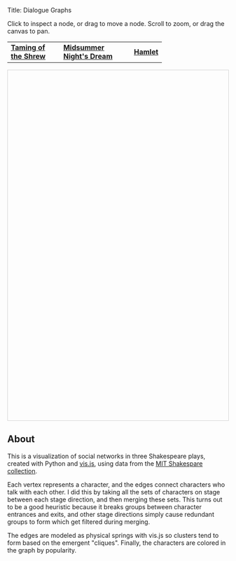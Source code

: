 Title: Dialogue Graphs

Click to inspect a node, or drag to move a node. Scroll to zoom, or drag the canvas to pan.

<script type="text/javascript" src="http://wanganzhou.com/lib/vis/vis.js"></script>
<link href="http://wanganzhou.com/lib/vis/vis.css" rel="stylesheet" type="text/css" />

<style type="text/css">
    #mynetwork {
	width: 100%;
	height: 800px;
	border: 1px solid lightgray;
    }
</style>
<table style="width:70%;">
<tr><td><b><a onclick="switch_shrew();" href="#">Taming of the Shrew</a></b></td>
<td><b><a onclick="switch_midsummer();" href="#">Midsummer Night's Dream</a></b></td>
<td><b><a onclick="switch_hamlet();" href="#">Hamlet</a></b></tr>
</table>
<div id="mynetwork"></div>

<script type="text/javascript">

var nodes_hamlet = new vis.DataSet([
    {id: 0, label: 'BERNARDO', color: '#de99ff'},
    {id: 1, label: 'CORNELIUS', color: '#ec99ff'},
    {id: 2, label: 'Captain', color: '#ec99ff'},
    {id: 3, label: 'Danes', color: '#e599ff'},
    {id: 4, label: 'FRANCISCO', color: '#ec99ff'},
    {id: 5, label: 'First Ambassador', color: '#f299ff'},
    {id: 6, label: 'First Clown', color: '#ec99ff'},
    {id: 7, label: 'First Player', color: '#ec99ff'},
    {id: 8, label: 'First Priest', color: '#ec99ff'},
    {id: 9, label: 'First Sailor', color: '#ec99ff'},
    {id: 10, label: 'GUILDENSTERN', color: '#d799ff'},
    {id: 11, label: 'Gentleman', color: '#e599ff'},
    {id: 12, label: 'Ghost', color: '#de99ff'},
    {id: 13, label: 'HAMLET', color: '#0099ff'},
    {id: 14, label: 'HORATIO', color: '#4e99ff'},
    {id: 15, label: 'KING CLAUDIUS', color: '#7c99ff'},
    {id: 16, label: 'LAERTES', color: '#9399ff'},
    {id: 17, label: 'LORD POLONIUS', color: '#a699ff'},
    {id: 18, label: 'LUCIANUS', color: '#f299ff'},
    {id: 19, label: 'Lord', color: '#f299ff'},
    {id: 20, label: 'MARCELLUS', color: '#c899ff'},
    {id: 21, label: 'Messenger', color: '#f299ff'},
    {id: 22, label: 'OPHELIA', color: '#a699ff'},
    {id: 23, label: 'OSRIC', color: '#de99ff'},
    {id: 24, label: 'PRINCE FORTINBRAS', color: '#e599ff'},
    {id: 25, label: 'Player King', color: '#ec99ff'},
    {id: 26, label: 'Player Queen', color: '#f299ff'},
    {id: 27, label: 'QUEEN GERTRUDE', color: '#9d99ff'},
    {id: 28, label: 'REYNALDO', color: '#f299ff'},
    {id: 29, label: 'ROSENCRANTZ', color: '#c899ff'},
    {id: 30, label: 'Second Clown', color: '#f899ff'},
    {id: 31, label: 'Servant', color: '#f299ff'},
    {id: 32, label: 'VOLTIMAND', color: '#ec99ff'}
]);
var edges_hamlet = new vis.DataSet([
    {from: 0, to: 4},
    {from: 0, to: 16},
    {from: 0, to: 20},
    {from: 1, to: 15},
    {from: 1, to: 16},
    {from: 1, to: 32},
    {from: 2, to: 29},
    {from: 3, to: 15},
    {from: 3, to: 16},
    {from: 3, to: 22},
    {from: 3, to: 27},
    {from: 6, to: 30},
    {from: 7, to: 17},
    {from: 7, to: 29},
    {from: 8, to: 16},
    {from: 8, to: 27},
    {from: 9, to: 15},
    {from: 9, to: 31},
    {from: 10, to: 15},
    {from: 10, to: 29},
    {from: 13, to: 0},
    {from: 13, to: 2},
    {from: 13, to: 6},
    {from: 13, to: 7},
    {from: 13, to: 8},
    {from: 13, to: 10},
    {from: 13, to: 12},
    {from: 13, to: 14},
    {from: 13, to: 15},
    {from: 13, to: 16},
    {from: 13, to: 17},
    {from: 13, to: 18},
    {from: 13, to: 19},
    {from: 13, to: 20},
    {from: 13, to: 22},
    {from: 13, to: 23},
    {from: 13, to: 24},
    {from: 13, to: 25},
    {from: 13, to: 27},
    {from: 13, to: 29},
    {from: 14, to: 0},
    {from: 14, to: 4},
    {from: 14, to: 5},
    {from: 14, to: 6},
    {from: 14, to: 9},
    {from: 14, to: 10},
    {from: 14, to: 11},
    {from: 14, to: 12},
    {from: 14, to: 15},
    {from: 14, to: 16},
    {from: 14, to: 17},
    {from: 14, to: 19},
    {from: 14, to: 20},
    {from: 14, to: 22},
    {from: 14, to: 23},
    {from: 14, to: 24},
    {from: 14, to: 27},
    {from: 14, to: 31},
    {from: 15, to: 11},
    {from: 15, to: 16},
    {from: 17, to: 10},
    {from: 17, to: 12},
    {from: 17, to: 15},
    {from: 17, to: 16},
    {from: 17, to: 20},
    {from: 17, to: 27},
    {from: 17, to: 29},
    {from: 20, to: 4},
    {from: 20, to: 12},
    {from: 20, to: 15},
    {from: 20, to: 16},
    {from: 21, to: 15},
    {from: 21, to: 16},
    {from: 22, to: 11},
    {from: 22, to: 15},
    {from: 22, to: 16},
    {from: 22, to: 17},
    {from: 22, to: 18},
    {from: 22, to: 25},
    {from: 22, to: 27},
    {from: 22, to: 28},
    {from: 22, to: 29},
    {from: 23, to: 15},
    {from: 23, to: 16},
    {from: 24, to: 2},
    {from: 24, to: 5},
    {from: 26, to: 13},
    {from: 26, to: 25},
    {from: 27, to: 10},
    {from: 27, to: 11},
    {from: 27, to: 12},
    {from: 27, to: 15},
    {from: 27, to: 16},
    {from: 27, to: 23},
    {from: 27, to: 29},
    {from: 28, to: 17},
    {from: 29, to: 15},
    {from: 32, to: 15},
    {from: 32, to: 16}
]);
var nodes_shrew = new vis.DataSet([
    {id: 0, label: 'A Player', color: '#f499ff'},
    {id: 1, label: 'BAPTISTA', color: '#a499ff'},
    {id: 2, label: 'BIANCA', color: '#ac99ff'},
    {id: 3, label: 'BIONDELLO', color: '#bb99ff'},
    {id: 4, label: 'CURTIS', color: '#ee99ff'},
    {id: 5, label: 'First Huntsman', color: '#ee99ff'},
    {id: 6, label: 'First Servant', color: '#bb99ff'},
    {id: 7, label: 'GREMIO', color: '#ac99ff'},
    {id: 8, label: 'GRUMIO', color: '#7f99ff'},
    {id: 9, label: 'HORTENSIA', color: '#d699ff'},
    {id: 10, label: 'HORTENSIO', color: '#9c99ff'},
    {id: 11, label: 'Haberdasher', color: '#ee99ff'},
    {id: 12, label: 'Hostess', color: '#f999ff'},
    {id: 13, label: 'JOSEPH', color: '#e299ff'},
    {id: 14, label: 'KATARINA', color: '#dc99ff'},
    {id: 15, label: 'KATHARINA', color: '#9399ff'},
    {id: 16, label: 'LUCENTIO', color: '#9399ff'},
    {id: 17, label: 'Lord', color: '#bb99ff'},
    {id: 18, label: 'Messenger', color: '#ee99ff'},
    {id: 19, label: 'NATHANIEL', color: '#dc99ff'},
    {id: 20, label: 'NICHOLAS', color: '#e299ff'},
    {id: 21, label: 'PETER', color: '#e899ff'},
    {id: 22, label: 'PETRUCHIO', color: '#0099ff'},
    {id: 23, label: 'PHILIP', color: '#e299ff'},
    {id: 24, label: 'Page', color: '#d099ff'},
    {id: 25, label: 'Pedant', color: '#d099ff'},
    {id: 26, label: 'Players', color: '#f999ff'},
    {id: 27, label: 'SLY', color: '#c299ff'},
    {id: 28, label: 'Second Huntsman', color: '#ee99ff'},
    {id: 29, label: 'Second Servant', color: '#e299ff'},
    {id: 30, label: 'Servant', color: '#e299ff'},
    {id: 31, label: 'TRANIO', color: '#a499ff'},
    {id: 32, label: 'Tailor', color: '#e899ff'},
    {id: 33, label: 'Third Servant', color: '#e299ff'},
    {id: 34, label: 'VINCENTIO', color: '#bb99ff'},
    {id: 35, label: 'Widow', color: '#d699ff'}
]);
var edges_shrew = new vis.DataSet([
    {from: 1, to: 2},
    {from: 1, to: 7},
    {from: 1, to: 9},
    {from: 1, to: 10},
    {from: 1, to: 14},
    {from: 2, to: 3},
    {from: 2, to: 7},
    {from: 2, to: 10},
    {from: 2, to: 22},
    {from: 2, to: 31},
    {from: 2, to: 34},
    {from: 2, to: 35},
    {from: 3, to: 1},
    {from: 3, to: 22},
    {from: 3, to: 25},
    {from: 3, to: 34},
    {from: 4, to: 19},
    {from: 4, to: 22},
    {from: 6, to: 3},
    {from: 6, to: 17},
    {from: 6, to: 21},
    {from: 6, to: 24},
    {from: 6, to: 29},
    {from: 6, to: 33},
    {from: 7, to: 3},
    {from: 7, to: 14},
    {from: 7, to: 22},
    {from: 7, to: 25},
    {from: 7, to: 34},
    {from: 8, to: 1},
    {from: 8, to: 2},
    {from: 8, to: 3},
    {from: 8, to: 4},
    {from: 8, to: 7},
    {from: 8, to: 10},
    {from: 8, to: 13},
    {from: 8, to: 14},
    {from: 8, to: 16},
    {from: 8, to: 19},
    {from: 8, to: 20},
    {from: 8, to: 21},
    {from: 8, to: 22},
    {from: 8, to: 23},
    {from: 8, to: 25},
    {from: 8, to: 31},
    {from: 8, to: 32},
    {from: 9, to: 2},
    {from: 9, to: 7},
    {from: 9, to: 10},
    {from: 9, to: 31},
    {from: 10, to: 3},
    {from: 10, to: 7},
    {from: 10, to: 31},
    {from: 10, to: 35},
    {from: 11, to: 10},
    {from: 11, to: 22},
    {from: 13, to: 19},
    {from: 13, to: 20},
    {from: 13, to: 22},
    {from: 15, to: 1},
    {from: 15, to: 2},
    {from: 15, to: 6},
    {from: 15, to: 7},
    {from: 15, to: 8},
    {from: 15, to: 9},
    {from: 15, to: 10},
    {from: 15, to: 11},
    {from: 15, to: 14},
    {from: 15, to: 16},
    {from: 15, to: 21},
    {from: 15, to: 22},
    {from: 15, to: 31},
    {from: 15, to: 32},
    {from: 15, to: 34},
    {from: 16, to: 1},
    {from: 16, to: 2},
    {from: 16, to: 3},
    {from: 16, to: 6},
    {from: 16, to: 7},
    {from: 16, to: 9},
    {from: 16, to: 10},
    {from: 16, to: 22},
    {from: 16, to: 24},
    {from: 16, to: 25},
    {from: 16, to: 34},
    {from: 16, to: 35},
    {from: 17, to: 0},
    {from: 17, to: 5},
    {from: 17, to: 24},
    {from: 17, to: 26},
    {from: 18, to: 17},
    {from: 18, to: 24},
    {from: 19, to: 22},
    {from: 20, to: 19},
    {from: 20, to: 22},
    {from: 22, to: 1},
    {from: 22, to: 6},
    {from: 22, to: 10},
    {from: 22, to: 14},
    {from: 22, to: 21},
    {from: 22, to: 24},
    {from: 22, to: 25},
    {from: 22, to: 32},
    {from: 22, to: 34},
    {from: 23, to: 13},
    {from: 23, to: 19},
    {from: 23, to: 20},
    {from: 23, to: 22},
    {from: 24, to: 29},
    {from: 24, to: 33},
    {from: 25, to: 1},
    {from: 27, to: 0},
    {from: 27, to: 6},
    {from: 27, to: 12},
    {from: 27, to: 16},
    {from: 27, to: 17},
    {from: 27, to: 18},
    {from: 27, to: 22},
    {from: 27, to: 24},
    {from: 27, to: 29},
    {from: 27, to: 33},
    {from: 28, to: 5},
    {from: 28, to: 17},
    {from: 29, to: 17},
    {from: 29, to: 33},
    {from: 30, to: 2},
    {from: 30, to: 5},
    {from: 30, to: 10},
    {from: 30, to: 17},
    {from: 30, to: 28},
    {from: 31, to: 1},
    {from: 31, to: 3},
    {from: 31, to: 6},
    {from: 31, to: 7},
    {from: 31, to: 14},
    {from: 31, to: 16},
    {from: 31, to: 22},
    {from: 31, to: 25},
    {from: 31, to: 34},
    {from: 32, to: 10},
    {from: 33, to: 17},
    {from: 34, to: 1},
    {from: 34, to: 10},
    {from: 34, to: 25},
    {from: 34, to: 35},
    {from: 35, to: 1},
    {from: 35, to: 15},
    {from: 35, to: 22}
]);
var nodes_midsummer = new vis.DataSet([
    {id: 0, label: 'BOTTOM', color: '#0099ff'},
    {id: 1, label: 'COBWEB', color: '#d099ff'},
    {id: 2, label: 'DEMETRIUS', color: '#6899ff'},
    {id: 3, label: 'EGEUS', color: '#d899ff'},
    {id: 4, label: 'FLUTE', color: '#d099ff'},
    {id: 5, label: 'Fairy', color: '#f099ff'},
    {id: 6, label: 'HELENA', color: '#c799ff'},
    {id: 7, label: 'HERMIA', color: '#be99ff'},
    {id: 8, label: 'HERNIA', color: '#e099ff'},
    {id: 9, label: 'HIPPOLYTA', color: '#9f99ff'},
    {id: 10, label: 'LYSANDER', color: '#8699ff'},
    {id: 11, label: 'Lion', color: '#e899ff'},
    {id: 12, label: 'MOTH', color: '#d099ff'},
    {id: 13, label: 'MUSTARDSEED', color: '#d099ff'},
    {id: 14, label: 'Moonshine', color: '#d899ff'},
    {id: 15, label: 'OBERON', color: '#9399ff'},
    {id: 16, label: 'PEASEBLOSSOM', color: '#d099ff'},
    {id: 17, label: 'PHILOSTRATE', color: '#f099ff'},
    {id: 18, label: 'PUCK', color: '#7899ff'},
    {id: 19, label: 'Pyramus', color: '#d099ff'},
    {id: 20, label: 'QUINCE', color: '#c799ff'},
    {id: 21, label: 'SNOUT', color: '#d099ff'},
    {id: 22, label: 'SNUG', color: '#d099ff'},
    {id: 23, label: 'STARVELING', color: '#d099ff'},
    {id: 24, label: 'THESEUS', color: '#6899ff'},
    {id: 25, label: 'TITANIA', color: '#be99ff'},
    {id: 26, label: 'Thisbe', color: '#c799ff'},
    {id: 27, label: 'Wall', color: '#e099ff'}
]);
var edges_midsummer = new vis.DataSet([
    {from: 0, to: 9},
    {from: 0, to: 10},
    {from: 1, to: 0},
    {from: 1, to: 13},
    {from: 2, to: 0},
    {from: 2, to: 3},
    {from: 2, to: 6},
    {from: 2, to: 7},
    {from: 2, to: 9},
    {from: 2, to: 10},
    {from: 2, to: 11},
    {from: 2, to: 14},
    {from: 2, to: 15},
    {from: 2, to: 18},
    {from: 2, to: 19},
    {from: 2, to: 26},
    {from: 2, to: 27},
    {from: 3, to: 7},
    {from: 3, to: 9},
    {from: 3, to: 10},
    {from: 4, to: 0},
    {from: 4, to: 21},
    {from: 6, to: 0},
    {from: 6, to: 10},
    {from: 7, to: 0},
    {from: 7, to: 6},
    {from: 7, to: 10},
    {from: 7, to: 18},
    {from: 8, to: 2},
    {from: 8, to: 6},
    {from: 8, to: 7},
    {from: 8, to: 10},
    {from: 9, to: 14},
    {from: 9, to: 26},
    {from: 10, to: 9},
    {from: 11, to: 9},
    {from: 12, to: 0},
    {from: 12, to: 1},
    {from: 12, to: 13},
    {from: 12, to: 15},
    {from: 12, to: 16},
    {from: 13, to: 0},
    {from: 14, to: 10},
    {from: 14, to: 24},
    {from: 15, to: 0},
    {from: 15, to: 1},
    {from: 15, to: 5},
    {from: 15, to: 6},
    {from: 15, to: 10},
    {from: 15, to: 13},
    {from: 15, to: 16},
    {from: 15, to: 18},
    {from: 15, to: 24},
    {from: 16, to: 0},
    {from: 16, to: 1},
    {from: 16, to: 13},
    {from: 17, to: 9},
    {from: 18, to: 0},
    {from: 18, to: 4},
    {from: 18, to: 5},
    {from: 18, to: 6},
    {from: 18, to: 10},
    {from: 18, to: 20},
    {from: 18, to: 21},
    {from: 18, to: 22},
    {from: 18, to: 23},
    {from: 19, to: 9},
    {from: 19, to: 10},
    {from: 19, to: 26},
    {from: 19, to: 27},
    {from: 20, to: 0},
    {from: 20, to: 4},
    {from: 20, to: 9},
    {from: 20, to: 21},
    {from: 20, to: 22},
    {from: 21, to: 0},
    {from: 22, to: 0},
    {from: 22, to: 4},
    {from: 22, to: 21},
    {from: 23, to: 0},
    {from: 23, to: 4},
    {from: 23, to: 20},
    {from: 23, to: 21},
    {from: 23, to: 22},
    {from: 24, to: 0},
    {from: 24, to: 2},
    {from: 24, to: 3},
    {from: 24, to: 7},
    {from: 24, to: 9},
    {from: 24, to: 10},
    {from: 24, to: 11},
    {from: 24, to: 17},
    {from: 24, to: 18},
    {from: 24, to: 19},
    {from: 24, to: 27},
    {from: 25, to: 0},
    {from: 25, to: 1},
    {from: 25, to: 12},
    {from: 25, to: 13},
    {from: 25, to: 15},
    {from: 25, to: 16},
    {from: 25, to: 18},
    {from: 25, to: 24},
    {from: 26, to: 10},
    {from: 26, to: 14},
    {from: 26, to: 24},
    {from: 26, to: 27}
]);
    // create a network
    var container = document.getElementById('mynetwork');

    // provide the data in the vis format
    var data = {
        nodes: nodes_shrew,
        edges: edges_shrew
    };

    var options = {
        configure: {enabled: false}
    };

    // initialize your network!
var network = new vis.Network(container, data, options);

function switch_midsummer() {
  network.setData({nodes: nodes_midsummer, edges: edges_midsummer});
}

function switch_shrew() {
  network.setData({nodes: nodes_shrew, edges: edges_shrew});
}

function switch_hamlet() {
  network.setData({nodes: nodes_hamlet, edges: edges_hamlet});
}

</script>

## About

This is a visualization of social networks in three Shakespeare plays, created with Python and [vis.js](http://visjs.org), using data from the [MIT Shakespare collection](http://shakespeare.mit.edu).

Each vertex represents a character, and the edges connect characters who talk with each other. I did this by taking all the sets of characters on stage between each stage direction, and then merging these sets. This turns out to be a good heuristic because it breaks groups between character entrances and exits, and other stage directions simply cause redundant groups to form which get filtered during merging.

The edges are modeled as physical springs with vis.js so clusters tend to form based on the emergent "cliques". Finally, the characters are colored in the graph by popularity.